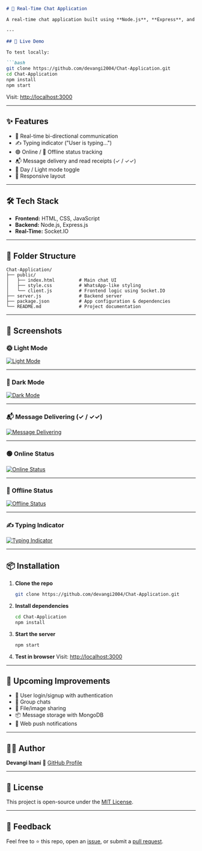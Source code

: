 ````markdown
# 💬 Real-Time Chat Application

A real-time chat application built using **Node.js**, **Express**, and **Socket.IO**, with a modern UI inspired by **WhatsApp Web**. It supports real-time messaging, typing indicators, delivery/read receipts, online/offline user status, and a light/dark theme toggle.

---

## 🚀 Live Demo

To test locally:

```bash
git clone https://github.com/devangi2004/Chat-Application.git
cd Chat-Application
npm install
npm start
````

Visit: [http://localhost:3000](http://localhost:3000)

---

## ✨ Features

* 🔁 Real-time bi-directional communication
* ✍️ Typing indicator ("User is typing...")
* 🟢 Online / 🔴 Offline status tracking
* 📬 Message delivery and read receipts (✓ / ✓✓)
* 🌙 Day / Light mode toggle
* 📱 Responsive layout

---

## 🛠️ Tech Stack

* **Frontend:** HTML, CSS, JavaScript
* **Backend:** Node.js, Express.js
* **Real-Time:** Socket.IO

---

## 📂 Folder Structure

```
Chat-Application/
├── public/
│   ├── index.html         # Main chat UI
│   ├── style.css          # WhatsApp-like styling
│   └── client.js          # Frontend logic using Socket.IO
├── server.js              # Backend server
├── package.json           # App configuration & dependencies
└── README.md              # Project documentation
```

---

## 📸 Screenshots

### 🌞 Light Mode

[![Light Mode](https://github.com/user-attachments/assets/b310c9cf-2db2-4bf5-b858-0791ae8ebe65)](https://github.com/user-attachments/assets/b310c9cf-2db2-4bf5-b858-0791ae8ebe65)

---

### 🌙 Dark Mode

[![Dark Mode](https://github.com/user-attachments/assets/5ece8df3-4dc9-4d55-be9a-63e64145eedf)](https://github.com/user-attachments/assets/5ece8df3-4dc9-4d55-be9a-63e64145eedf)

---

### 📬 Message Delivering (✓ / ✓✓)

[![Message Delivering](https://github.com/user-attachments/assets/347e4839-ad5f-4104-9449-eb192d8017fb)](https://github.com/user-attachments/assets/347e4839-ad5f-4104-9449-eb192d8017fb)

---

### 🟢 Online Status

[![Online Status](https://github.com/user-attachments/assets/b98bf0f9-d759-412d-be0a-b8c1b5157792)](https://github.com/user-attachments/assets/b98bf0f9-d759-412d-be0a-b8c1b5157792)

---

### 🔴 Offline Status

[![Offline Status](https://github.com/user-attachments/assets/0e61589e-6105-4dfb-abe7-a164f0f32a46)](https://github.com/user-attachments/assets/0e61589e-6105-4dfb-abe7-a164f0f32a46)

---

### ✍️ Typing Indicator

[![Typing Indicator](https://github.com/user-attachments/assets/653204a3-2728-4d03-8b58-e58674a8ce12)](https://github.com/user-attachments/assets/653204a3-2728-4d03-8b58-e58674a8ce12)

---

## 📦 Installation

1. **Clone the repo**

   ```bash
   git clone https://github.com/devangi2004/Chat-Application.git
   ```

2. **Install dependencies**

   ```bash
   cd Chat-Application
   npm install
   ```

3. **Start the server**

   ```bash
   npm start
   ```

4. **Test in browser**
   Visit: [http://localhost:3000](http://localhost:3000)

---

## 📌 Upcoming Improvements

* 🔐 User login/signup with authentication
* 👥 Group chats
* 📁 File/image sharing
* 📦 Message storage with MongoDB
* 🔔 Web push notifications

---

## 👩‍💻 Author

**Devangi Inani**
🔗 [GitHub Profile](https://github.com/devangi2004)

---

## 📃 License

This project is open-source under the [MIT License](LICENSE).

---

## 🙌 Feedback

Feel free to ⭐️ this repo, open an [issue](https://github.com/devangi2004/Chat-Application/issues), or submit a [pull request](https://github.com/devangi2004/Chat-Application/pulls).

```


